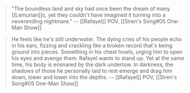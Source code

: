 > "The boundless land and sky had once been the dream of many [[Lemurian]]s, yet they couldn't have imagined it turning into a neverending nightmare."
> -- [[Rafayel]] POV, [[Siren's Song#05 One-Man Show]]

> He feels like he's still underwater. The dying cries of his people echo in his ears, fizzing and crackling like a broken record that's being ground into pieces.
> Something in his chest howls, urging him to open his eyes and avenge them.
> Rafayel wants to stand up.
> Yet at the same time, his body is ensnared by the dark undertow. In darkness, the shadows of those he personally laid to rest emerge and drag him down, lower and lower into the depths.
> -- [[Rafayel]] POV, [[Siren's Song#05 One-Man Show]]